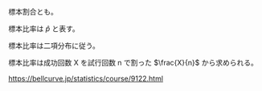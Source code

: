 標本割合とも。

標本比率は $\hat{p}$ と表す。

標本比率は二項分布に従う。

標本比率は成功回数 X を試行回数 n で割った $\frac{X}{n}$ から求められる。

https://bellcurve.jp/statistics/course/9122.html

